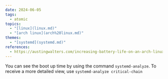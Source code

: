 ```yaml
---  
date: 2024-06-05  
tags:  
  - atomic  
topics:  
  - "[linux](linux.md)"  
  - "[arch linux](arch%20linux.md)"  
themes:  
  - "[systemd](systemd.md)"  
references:  
  - https://austingwalters.com/increasing-battery-life-on-an-arch-linux-laptop-thinkpad-t14s/  
---  
```

You can see the boot up time by using the command `systemd-analyze`. To receive a more detailed view, use `systemd-analyze critical-chain`  

